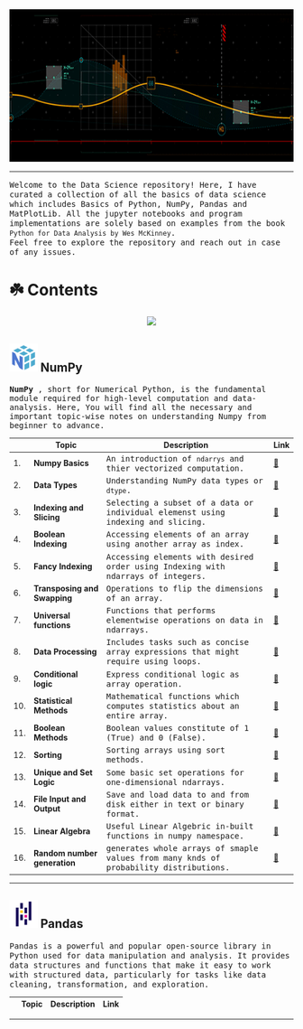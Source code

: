 <img src="assets/Header2.gif" width=1000 height=270>

---

<samp> Welcome to the Data Science repository! Here, I have curated a collection of all the basics of data science which includes Basics of Python, NumPy, Pandas and MatPlotLib. All the jupyter notebooks and program implementations are solely based on examples from the book `Python for Data Analysis by Wes McKinney`.
<br>
Feel free to explore the repository and reach out in case of any issues.
</samp>

# ☘️ Contents

<p align="center">
  <a href="https://skillicons.dev">
    <img src="https://skillicons.dev/icons?i=git,flask,py,sklearn,pytorch&theme=dark" />
  </a>
</p>

## <img src="assets/file-type-numpy.svg" width=50 height=50> NumPy

<samp>

**NumPy** , short for Numerical Python, is the fundamental module required for high-level computation and data-analysis.
Here, You will find all the necessary and important topic-wise notes on understanding Numpy from beginner to advance.
<br>

</samp>

|     | Topic                        | Description                                                                                         | Link                                                                                                                                        |
| --- | ---------------------------- | --------------------------------------------------------------------------------------------------- | ------------------------------------------------------------------------------------------------------------------------------------------- |
| 1.  | **Numpy Basics**             | <samp> An introduction of `ndarrys` and thier vectorized computation. </samp>                       | [🔗](https://nbviewer.ipython.org/github/abhicodes07/Data-Science/blob/main/02_Numpy_Basics/01_Numpy_Basics.ipynb)                          |
| 2.  | **Data Types**               | <samp> Understanding NumPy data types or `dtype`. </samp>                                           | [🔗](https://nbviewer.ipython.org/github/abhicodes07/Data-Science/blob/main/02_Numpy_Basics/02_Data_Types_for_ndarrays.ipynb)               |
| 3.  | **Indexing and Slicing**     | <samp> Selecting a subset of a data or individual elemenst using indexing and slicing. </samp>      | [🔗](https://nbviewer.ipython.org/github/abhicodes07/Data-Science/blob/main/02_Numpy_Basics/04_Basic_Indexing_and_slicing.ipynb)            |
| 4.  | **Boolean Indexing**         | <samp> Accessing elements of an array using another array as index. </samp>                         | [🔗](https://nbviewer.ipython.org/github/abhicodes07/Data-Science/blob/main/02_Numpy_Basics/05_Boolean_Indexing.ipynb)                      |
| 5.  | **Fancy Indexing**           | <samp> Accessing elements with desired order using Indexing with ndarrays of integers. </samp>      | [🔗](https://nbviewer.ipython.org/github/abhicodes07/Data-Science/blob/main/02_Numpy_Basics/06_Fancy_Indexing.ipynb)                        |
| 6.  | **Transposing and Swapping** | <samp> Operations to flip the dimensions of an array. </samp>                                       | [🔗](https://nbviewer.ipython.org/github/abhicodes07/Data-Science/blob/main/02_Numpy_Basics/07_Transposing_and_Swapping_axes.ipynb)         |
| 7.  | **Universal functions**      | <samp> Functions that performs elementwise operations on data in ndarrays. </samp>                  | [🔗](https://nbviewer.ipython.org/github/abhicodes07/Data-Science/blob/main/02_Numpy_Basics/08_Universal_Functions.ipynb)                   |
| 8.  | **Data Processing**          | <samp> Includes tasks such as concise array expressions that might require using loops. </samp>     | [🔗](https://nbviewer.ipython.org/github/abhicodes07/Data-Science/blob/main/02_Numpy_Basics/09_Data_Processing.ipynb)                       |
| 9.  | **Conditional logic**        | <samp> Express conditional logic as array operation. </samp>                                        | [🔗](https://nbviewer.ipython.org/github/abhicodes07/Data-Science/blob/main/02_Numpy_Basics/10_Conditional_Logic_As_Array_Operations.ipynb) |
| 10. | **Statistical Methods**      | <samp> Mathematical functions which computes statistics about an entire array.</samp>               | [🔗](https://nbviewer.ipython.org/github/abhicodes07/Data-Science/blob/main/02_Numpy_Basics/11_Statistical_Methods.ipynb)                   |
| 11. | **Boolean Methods**          | <samp> Boolean values constitute of 1 (True) and 0 (False). </samp>                                 | [🔗](https://nbviewer.ipython.org/github/abhicodes07/Data-Science/blob/main/02_Numpy_Basics/12_Boolean_Array_Methods.ipynb)                 |
| 12. | **Sorting**                  | <samp> Sorting arrays using sort methods. </samp>                                                   | [🔗](https://nbviewer.ipython.org/github/abhicodes07/Data-Science/blob/main/02_Numpy_Basics/13_Sorting.ipynb)                               |
| 13. | **Unique and Set Logic**     | <samp> Some basic set operations for one-dimensional ndarrays. </samp>                              | [🔗](https://nbviewer.ipython.org/github/abhicodes07/Data-Science/blob/main/02_Numpy_Basics/14_Unique_&_Set_Logic.ipynb)                    |
| 14. | **File Input and Output**    | <samp> Save and load data to and from disk either in text or binary format. </samp>                 | [🔗](https://nbviewer.ipython.org/github/abhicodes07/Data-Science/blob/main/02_Numpy_Basics/15_File_Input_&_Output.ipynb)                   |
| 15. | **Linear Algebra**           | <samp> Useful Linear Algebric in-built functions in numpy namespace. </samp>                        | [🔗](https://nbviewer.ipython.org/github/abhicodes07/Data-Science/blob/main/02_Numpy_Basics/16_Linear_Algebra.ipynb)                        |
| 16. | **Random number generation** | <samp> generates whole arrays of smaple values from many knds of probability distributions. </samp> | [🔗](https://nbviewer.ipython.org/github/abhicodes07/Data-Science/blob/main/02_Numpy_Basics/17_random_number_generation.ipynb)              |

---

## <img src="assets/Pandas.png" width=50 height=50> Pandas

<samp>
    Pandas is a powerful and popular open-source library in Python used for data manipulation and analysis. It provides data structures and functions that make it easy to work with structured data, particularly for tasks like data cleaning, transformation, and exploration.
    <br>
</samp>

|     | Topic | Description | Link |
| --- | ----- | ----------- | ---- |

---
